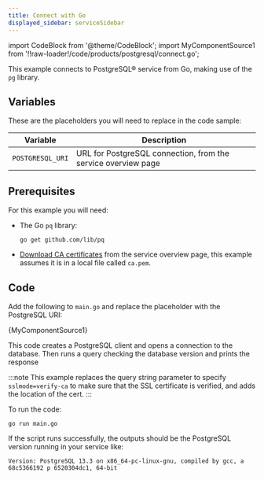 ```yaml
---
title: Connect with Go
displayed_sidebar: serviceSidebar
---
```


import CodeBlock from '@theme/CodeBlock';
import MyComponentSource1 from '!!raw-loader!/code/products/postgresql/connect.go';

This example connects to PostgreSQL® service from Go, making use of the
`pg` library.

## Variables

These are the placeholders you will need to replace in the code sample:

 | Variable         | Description                                                   |
 | ---------------- | ------------------------------------------------------------- |
 | `POSTGRESQL_URI` | URL for PostgreSQL connection, from the service overview page |

## Prerequisites

For this example you will need:

-   The Go `pq` library:

    ```
    go get github.com/lib/pq
    ```

-   [Download CA certificates](/docs/platform/concepts/tls-ssl-certificates#download-ca-certificates) from the service overview page, this example assumes it
    is in a local file called `ca.pem`.

## Code

Add the following to `main.go` and replace the placeholder with the
PostgreSQL URI:

<CodeBlock language='go'>{MyComponentSource1}</CodeBlock>

This code creates a PostgreSQL client and opens a connection to the
database. Then runs a query checking the database version and prints the
response

:::note
This example replaces the query string parameter to specify
`sslmode=verify-ca` to make sure that the SSL certificate is verified,
and adds the location of the cert.
:::

To run the code:

```
go run main.go
```

If the script runs successfully, the outputs should be the PostgreSQL
version running in your service like:

```
Version: PostgreSQL 13.3 on x86_64-pc-linux-gnu, compiled by gcc, a 68c5366192 p 6520304dc1, 64-bit
```
